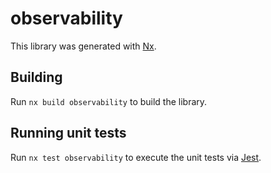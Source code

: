 # observability

This library was generated with [Nx](https://nx.dev).

## Building

Run `nx build observability` to build the library.

## Running unit tests

Run `nx test observability` to execute the unit tests via [Jest](https://jestjs.io).
